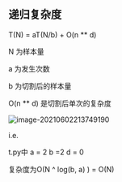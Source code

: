 ## 递归复杂度

T(N) = aT(N/b) + O(n ** d) 

N 为样本量

a 为发生次数

b 为切割后的样本量

O(n ** d) 是切割后单次的复杂度

![image-20210602213749190](C:\Users\Cang\Desktop\code\学习日记.assets\image-20210602213749190.png)

i.e.

t.py中 a = 2 b =2 d = 0

复杂度为O(N ^ log(b, a) ) = O(N) 